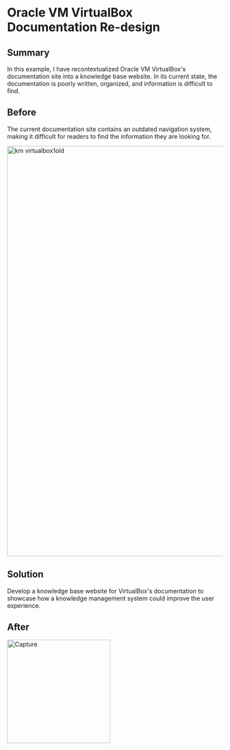 # Oracle VM VirtualBox Documentation Re-design

## Summary 

In this example, I have recontextualized Oracle VM VirtualBox's documentation site into a knowledge base website. In its current state, the documentation is poorly written, organized, and information is difficult to find. 

## Before
The current documentation site contains an outdated navigation system, making it difficult for readers to find the information they are looking for.

<img width="956" alt="km virtualbox1old" src="https://github.com/bieniaragwen/technicalwritingportfolio/assets/152110486/e6b4776a-3c0f-46d6-bfc1-b88a66590fb1">


## Solution 

Develop a knowledge base website for VirtualBox's documentation to showcase how a knowledge management system could improve the user experience.


## After

<img width="241" alt="Capture" src="https://github.com/bieniaragwen/technicalwritingportfolio/assets/152110486/e9ba318c-10c6-4df4-9365-a3ba23567f4a">
